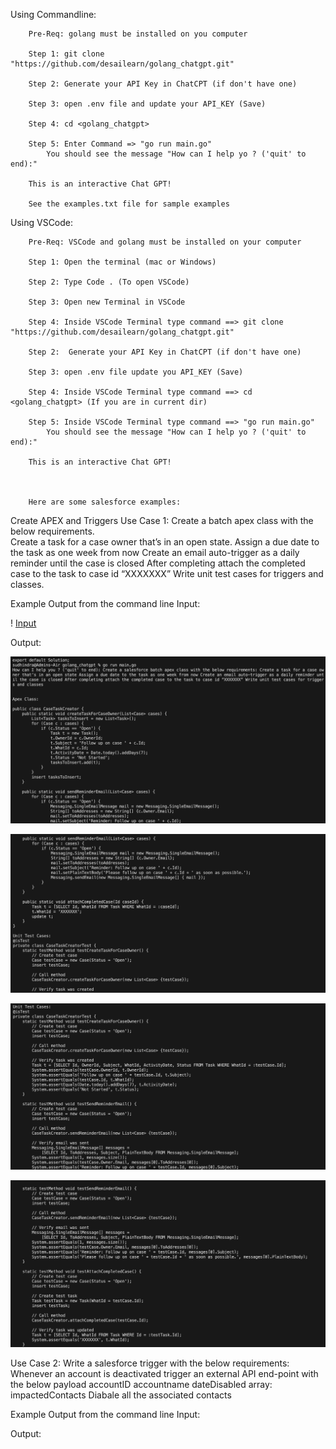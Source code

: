 Using Commandline:
        
        Pre-Req: golang must be installed on you computer
        
        Step 1: git clone "https://github.com/desailearn/golang_chatgpt.git"
        
        Step 2: Generate your API Key in ChatCPT (if don't have one)
        
        Step 3: open .env file and update your API_KEY (Save)
        
        Step 4: cd <golang_chatgpt>
        
        Step 5: Enter Command => "go run main.go"
            You should see the message "How can I help yo ? ('quit' to end):"
        
        This is an interactive Chat GPT! 
        
        See the examples.txt file for sample examples

Using VSCode:

        Pre-Req: VSCode and golang must be installed on your computer
        
        Step 1: Open the terminal (mac or Windows)
        
        Step 2: Type Code . (To open VSCode)
        
        Step 3: Open new Terminal in VSCode
        
        Step 4: Inside VSCode Terminal type command ==> git clone "https://github.com/desailearn/golang_chatgpt.git"
        
        Step 2:  Generate your API Key in ChatCPT (if don't have one)
        
        Step 3: open .env file update you API_KEY (Save)
        
        Step 4: Inside VSCode Terminal type command ==> cd <golang_chatgpt> (If you are in current dir)
        
        Step 5: Inside VSCode Terminal type command ==> "go run main.go"
            You should see the message "How can I help yo ? ('quit' to end):"
        
        This is an interactive Chat GPT! 



        Here are some salesforce examples:

Create APEX and Triggers
Use Case 1:
    Create a batch apex class with the below requirements.	
          Create a task for a case owner that’s in an open state.
          Assign a due date to the  task as one week from now
          Create an email auto-trigger as a daily reminder until the case is closed
          After completing attach the completed case to the  task to case id “XXXXXXX”
          Write unit test cases for triggers and classes.

Example Output from the command line
Input:

! [Input](Input_sf_Usecase_1.png)

Output:

![Output 1](Output_sf_usecase_1a.png)


![Output 2](Output_sf_usecase_1b.png)


![Output 3](Output_sf_usecase_1c.png)


![Output 4](Output_sf_usecase_1d.png)

Use Case 2:
    Write a salesforce trigger with the  below requirements:
        Whenever an  account is deactivated trigger an external API end-point with the below payload 
            accountID 
            accountname
            dateDisabled
            array: impactedContacts
        Diabale all the associated contacts

Example Output from the command line
Input:

Output:
